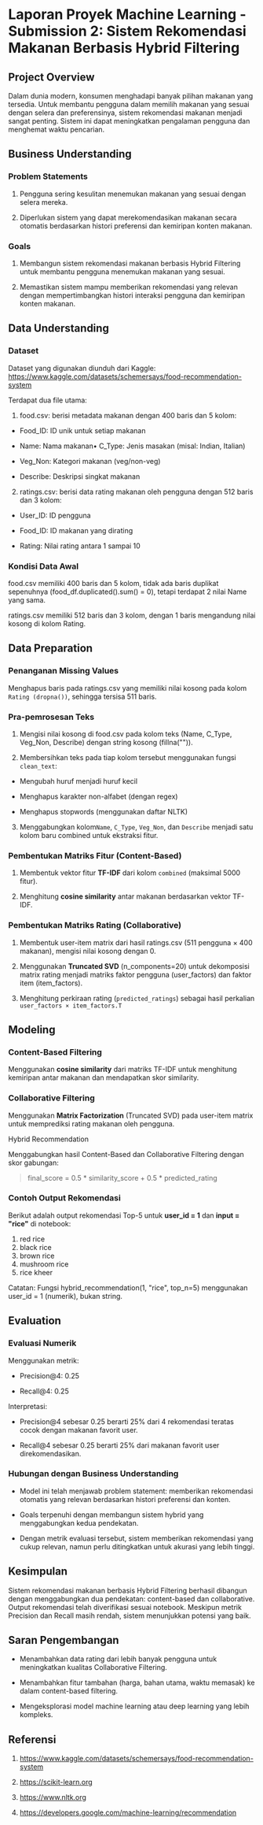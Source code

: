 # Laporan Proyek Machine Learning - Submission 2: Sistem Rekomendasi Makanan Berbasis Hybrid Filtering

## Project Overview

Dalam dunia modern, konsumen menghadapi banyak pilihan makanan yang tersedia. Untuk membantu pengguna dalam memilih makanan yang sesuai dengan selera dan preferensinya, sistem rekomendasi makanan menjadi sangat penting. Sistem ini dapat meningkatkan pengalaman pengguna dan menghemat waktu pencarian.

## Business Understanding

### Problem Statements

1. Pengguna sering kesulitan menemukan makanan yang sesuai dengan selera mereka.

2. Diperlukan sistem yang dapat merekomendasikan makanan secara otomatis berdasarkan histori preferensi dan kemiripan konten makanan.

### Goals

1. Membangun sistem rekomendasi makanan berbasis Hybrid Filtering untuk membantu pengguna menemukan makanan yang sesuai.

2. Memastikan sistem mampu memberikan rekomendasi yang relevan dengan mempertimbangkan histori interaksi pengguna dan kemiripan konten makanan.

## Data Understanding

### Dataset

Dataset yang digunakan diunduh dari Kaggle: https://www.kaggle.com/datasets/schemersays/food-recommendation-system

Terdapat dua file utama:

1. food.csv: berisi metadata makanan dengan 400 baris dan 5 kolom:

- Food_ID: ID unik untuk setiap makanan

- Name: Nama makanan• C_Type: Jenis masakan (misal: Indian, Italian)

- Veg_Non: Kategori makanan (veg/non-veg)

- Describe: Deskripsi singkat makanan

2. ratings.csv: berisi data rating makanan oleh pengguna dengan 512 baris dan 3 kolom:

- User_ID: ID pengguna

- Food_ID: ID makanan yang dirating

- Rating: Nilai rating antara 1 sampai 10

### Kondisi Data Awal

food.csv memiliki 400 baris dan 5 kolom, tidak ada baris duplikat sepenuhnya (food_df.duplicated().sum() = 0), tetapi terdapat 2 nilai Name yang sama.

ratings.csv memiliki 512 baris dan 3 kolom, dengan 1 baris mengandung nilai kosong di kolom Rating.

## Data Preparation

### Penanganan Missing Values

Menghapus baris pada ratings.csv yang memiliki nilai kosong pada kolom `Rating (dropna())`, sehingga tersisa 511 baris.

### Pra-pemrosesan Teks

1. Mengisi nilai kosong di food.csv pada kolom teks (Name, C_Type, Veg_Non, Describe) dengan string kosong (fillna("")).

2. Membersihkan teks pada tiap kolom tersebut menggunakan fungsi `clean_text`:

- Mengubah huruf menjadi huruf kecil

- Menghapus karakter non-alfabet (dengan regex)

- Menghapus stopwords (menggunakan daftar NLTK)

3. Menggabungkan kolom`Name`, `C_Type`, `Veg_Non`, dan `Describe` menjadi satu kolom baru combined untuk ekstraksi fitur.

### Pembentukan Matriks Fitur (Content-Based)

1. Membentuk vektor fitur **TF-IDF** dari kolom `combined` (maksimal 5000 fitur).

2. Menghitung **cosine similarity** antar makanan berdasarkan vektor TF-IDF.

### Pembentukan Matriks Rating (Collaborative)

1. Membentuk user-item matrix dari hasil ratings.csv (511 pengguna × 400 makanan), mengisi nilai kosong dengan 0.

2. Menggunakan **Truncated SVD** (n_components=20) untuk dekomposisi matrix rating menjadi matriks faktor pengguna (user_factors) dan faktor item (item_factors).

3. Menghitung perkiraan rating (`predicted_ratings`) sebagai hasil perkalian `user_factors × item_factors.T`

## Modeling

### Content-Based Filtering

Menggunakan **cosine similarity** dari matriks TF-IDF untuk menghitung kemiripan antar makanan dan mendapatkan skor similarity.

### Collaborative Filtering

Menggunakan **Matrix Factorization** (Truncated SVD) pada user-item matrix untuk memprediksi rating makanan oleh pengguna.

Hybrid Recommendation

Menggabungkan hasil Content-Based dan Collaborative Filtering dengan skor gabungan:

> final_score = 0.5 * similarity_score + 0.5 * predicted_rating

### Contoh Output Rekomendasi

Berikut adalah output rekomendasi Top-5 untuk **user_id = 1** dan **input = "rice"** di notebook:

1. red rice
2. black rice
3. brown rice
4. mushroom rice
5. rice kheer

Catatan: Fungsi  hybrid_recommendation(1, "rice", top_n=5) menggunakan user_id = 1 (numerik), bukan string.

## Evaluation

### Evaluasi Numerik

Menggunakan metrik:

- Precision@4: 0.25

- Recall@4: 0.25

Interpretasi:

- Precision@4 sebesar 0.25 berarti 25% dari 4 rekomendasi teratas cocok dengan makanan favorit user.

- Recall@4 sebesar 0.25 berarti 25% dari makanan favorit user direkomendasikan.

### Hubungan dengan Business Understanding

- Model ini telah menjawab problem statement: memberikan rekomendasi otomatis yang relevan berdasarkan histori preferensi dan konten.

- Goals terpenuhi dengan membangun sistem hybrid yang menggabungkan kedua pendekatan.

- Dengan metrik evaluasi tersebut, sistem memberikan rekomendasi yang cukup relevan, namun perlu ditingkatkan untuk akurasi yang lebih tinggi.

## Kesimpulan

Sistem rekomendasi makanan berbasis Hybrid Filtering berhasil dibangun dengan menggabungkan dua pendekatan: content-based dan collaborative. Output rekomendasi telah diverifikasi sesuai notebook. Meskipun metrik Precision dan Recall masih rendah, sistem menunjukkan potensi yang baik.

## Saran Pengembangan

- Menambahkan data rating dari lebih banyak pengguna untuk meningkatkan kualitas Collaborative Filtering.

- Menambahkan fitur tambahan (harga, bahan utama, waktu memasak) ke dalam content-based filtering.

- Mengeksplorasi model machine learning atau deep learning yang lebih kompleks.

## Referensi

1. https://www.kaggle.com/datasets/schemersays/food-recommendation-system

2. https://scikit-learn.org

3. https://www.nltk.org

4. https://developers.google.com/machine-learning/recommendation

